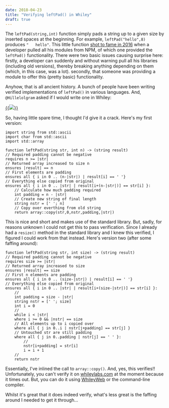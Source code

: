 ```yaml
---
date: 2018-04-23
title: "Verifying leftPad() in Whiley"
draft: true
---
```


The `leftPad(string,int)` function simply pads a string up to a given size by inserted spaces at the beginning. For example, `leftPad("hello",8)` produces `"   hello"`. This little function [shot to fame in 2016](https://www.theregister.co.uk/2016/03/23/npm_left_pad_chaos/) when a developer pulled all his modules from NPM, of which one provided the `leftPad()` functionality. There were two basic issues causing surprise here: firstly, a developer can suddenly and without warning pull all his libraries (including old versions), thereby breaking anything depending on them (which, in this case, was a lot). secondly, that someone was providing a module to offer this (pretty basic) functionality.

Anyhow, that is all ancient history. A bunch of people have been writing verified implementations of `leftPad()` in various languages. And, `@Hillelolgram` asked if I would write one in Whiley:


[{{<img class="text-center" src="http://whiley.org/wp-content/uploads/2018/04/hillelogram.png">}}](https://twitter.com/Hillelogram/status/988155666257862658)

So, having little spare time, I thought I'd give it a crack.  Here's my first version:

```whiley
import string from std::ascii
import char from std::ascii
import std::array

function leftPad(string str, int n) -> (string result)
// Required padding cannot be negative
requires n >= |str|
// Returned array increased to size n
ensures |result| == n
// First elements are padding
ensures all { i in 0 .. (n-|str|) | result[i] == ' '}
// Everything else copied from original
ensures all { i in 0 .. |str| | result[i+(n-|str|)] == str[i] }:
    // Calculate how much padding required
    int padding = n - |str|
    // Create new string of final length
    string nstr = [' '; n]
    // Copy over everthing from old string
    return array::copy(str,0,nstr,padding,|str|)
```

This is nice and short and makes use of the standard library.  But, sadly, for reasons unknown I could not get this to pass verification.  Since I already had a `resize()` method in the standard library and I knew this verified, I figured I could work from that instead.  Here's version two (after some faffing around):
```whiley
function leftPad(string str, int size) -> (string result)
// Required padding cannot be negative
requires size >= |str|
// Returned array increased to size
ensures |result| == size
// First n elements are padding
ensures all { i in 0 .. (size-|str|) | result[i] == ' '}
// Everything else copied from original
ensures all { i in 0 .. |str| | result[i+(size-|str|)] == str[i] }:
    //
    int padding = size - |str|
    string nstr = [' '; size]
    int i = 0
    //
    while i < |str|
    where i >= 0 && |nstr| == size
    // All elements up to i copied over
    where all { j in 0..i | nstr[j+padding] == str[j] }
    // Untouched str are still padding
    where all { j in 0..padding | nstr[j] == ' ' }:
        //
        nstr[i+padding] = str[i]
        i = i + 1
    //
    return nstr
```

Essentially, I've inlined the call to `array::copy()`.  And, yes, this verifies!!  Unfortunately, you can't verify it on [whileylabs.com](http://whileylabs.com) at the moment because it times out.  But, you can do it using [WhileyWeb](https://github.com/Whiley/WhileyWeb) or the command-line compiler. 

Whilst it's great that it does indeed verify, what's less great is the faffing around I needed to get it through...